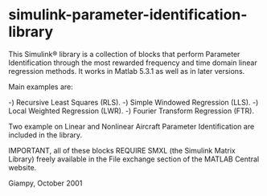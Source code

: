 # simulink-parameter-identification-library

This Simulink&reg; library is a collection of blocks that perform Parameter Identification 
through the most rewarded frequency and time domain linear regression methods. 
It works in Matlab 5.3.1 as well as in later versions.

Main examples are:

-) Recursive Least Squares (RLS).
-) Simple Windowed Regression (LLS).
-) Local Weighted Regression (LWR).
-) Fourier Transform Regression (FTR).

Two example on Linear and Nonlinear Aircraft
Parameter Identification are included in the library.

IMPORTANT, all of these blocks REQUIRE SMXL
(the Simulink Matrix Library) freely available in the File exchange section of the MATLAB Central website.

Giampy, October 2001
